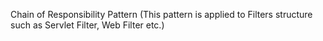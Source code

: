 Chain of Responsibility Pattern (This pattern is applied to Filters structure such as Servlet Filter, Web Filter etc.)
